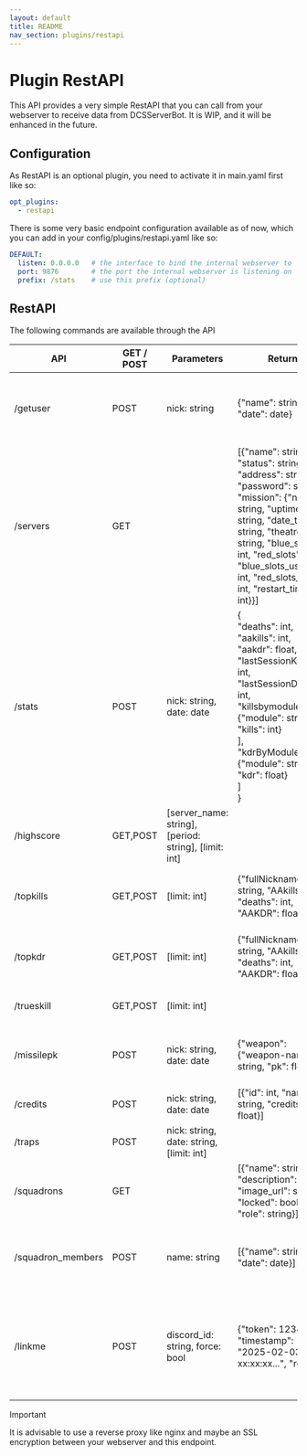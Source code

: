 ```yaml
---
layout: default
title: README
nav_section: plugins/restapi
---
```


# Plugin RestAPI
This API provides a very simple RestAPI that you can call from your webserver to receive data from DCSServerBot.
It is WIP, and it will be enhanced in the future.

## Configuration
As RestAPI is an optional plugin, you need to activate it in main.yaml first like so:
```yaml
opt_plugins:
  - restapi
```

There is some very basic endpoint configuration available as of now, which you can add in your 
config/plugins/restapi.yaml like so:
```yaml
DEFAULT:
  listen: 0.0.0.0   # the interface to bind the internal webserver to
  port: 9876        # the port the internal webserver is listening on
  prefix: /stats    # use this prefix (optional)
```

## RestAPI
The following commands are available through the API

| API               | GET / POST | Parameters                                            | Return                                                                                                                                                                                                                                                                     | Description                                                                           |
|-------------------|------------|-------------------------------------------------------|----------------------------------------------------------------------------------------------------------------------------------------------------------------------------------------------------------------------------------------------------------------------------|---------------------------------------------------------------------------------------|
| /getuser          | POST       | nick: string                                          | {"name": string, "date": date}                                                                                                                                                                                                                                             | Return a list of players ordered by last seen that match this nick.                   |
| /servers          | GET        |                                                       | [{"name": string, "status": string, "address": string, "password": string, "mission": {"name": string, "uptime": string, "date_time": string, "theatre", string, "blue_slots: int, "red_slots": int, "blue_slots_used": int, "red_slots_used": int, "restart_time": int}}] | Status for each server.                                                               |
| /stats            | POST       | nick: string, date: date                              | {<br>"deaths": int,<br>"aakills": int,<br>"aakdr": float,<br>"lastSessionKills": int,<br>"lastSessionDeaths": int,<br>"killsbymodule": [<br>{"module": string, "kills": int}<br>],<br>"kdrByModule": [<br>{"module": string, "kdr": float}<br>]<br>}                       | Statistics of this player                                                             |
| /highscore        | GET,POST   | [server_name: string], [period: string], [limit: int] |                                                                                                                                                                                                                                                                            | Highscore output                                                                      |
| /topkills         | GET,POST   | [limit: int]                                          | {"fullNickname": string, "AAkills": int, "deaths": int, "AAKDR": float}                                                                                                                                                                                                    | Top x of players ordered by kills descending.                                         |
| /topkdr           | GET,POST   | [limit: int]                                          | {"fullNickname": string, "AAkills": int, "deaths": int, "AAKDR": float}                                                                                                                                                                                                    | Same as /topkills but ordered by AAKDR descending.                                    |
| /trueskill        | GET,POST   | [limit: int]                                          |                                                                                                                                                                                                                                                                            | Top x trueskill ratings.                                                              |
| /missilepk        | POST       | nick: string, date: date                              | {"weapon": {"weapon-name": string, "pk": float}}                                                                                                                                                                                                                           | Probability of kill for each weapon per given user.                                   |
| /credits          | POST       | nick: string, date: date                              | [{"id": int, "name": string, "credits": float}]                                                                                                                                                                                                                            | Credits of a specific player.                                                         |
| /traps            | POST       | nick: string, date: string, [limit: int]              |                                                                                                                                                                                                                                                                            | Lists the traps of that user.                                                         |
| /squadrons        | GET        |                                                       | [{"name": string, "description": string, "image_url": string, "locked": boolean, "role": string}]                                                                                                                                                                          | Lists all squadrons.                                                                  |
| /squadron_members | POST       | name: string                                          | [{"name": string, "date": date}]                                                                                                                                                                                                                                           | Lists the members of the squadron with that name.                                     |
| /linkme           | POST       | discord_id: string, force: bool                       | {"token": 1234, "timestamp": "2025-02-03 xx:xx:xx...", "rc": 0}                                                                                                                                                                                                            | Same as /linkme in discord. Returns a new token that can be used in the in-game chat. |

> [!IMPORTANT]
> It is advisable to use a reverse proxy like nginx and maybe an SSL encryption between your webserver and this endpoint. 
